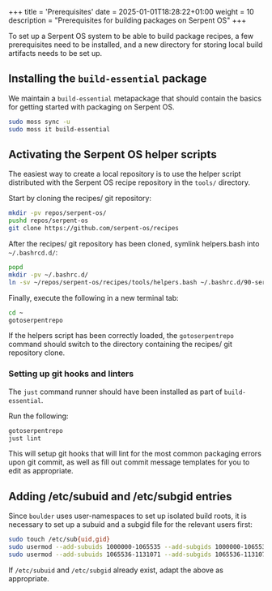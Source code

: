+++
title = 'Prerequisites'
date = 2025-01-01T18:28:22+01:00
weight = 10
description = "Prerequisites for building packages on Serpent OS"
+++

To set up a Serpent OS system to be able to build package recipes, a few prerequisites need to be
installed, and a new directory for storing local build artifacts needs to be set up.

## Installing the `build-essential` package

We maintain a `build-essential` metapackage that should contain the basics for getting started
with packaging on Serpent OS.

```bash
sudo moss sync -u
sudo moss it build-essential
```


## Activating the Serpent OS helper scripts

The easiest way to create a local repository is to use the helper script distributed with the
Serpent OS recipe repository in the `tools/` directory.

Start by cloning the recipes/ git repository:

```bash
mkdir -pv repos/serpent-os/
pushd repos/serpent-os
git clone https://github.com/serpent-os/recipes
```

After the recipes/ git repository has been cloned, symlink helpers.bash into `~/.bashrcd.d/`:

```bash
popd
mkdir -pv ~/.bashrc.d/
ln -sv ~/repos/serpent-os/recipes/tools/helpers.bash ~/.bashrc.d/90-serpent-helpers.bash
```

Finally, execute the following in a new terminal tab:

```bash
cd ~
gotoserpentrepo
```

If the helpers script has been correctly loaded, the `gotoserpentrepo` command should switch to
the directory containing the recipes/ git repository clone.


### Setting up git hooks and linters

The `just` command runner should have been installed as part of `build-essential`.

Run the following:

```bash
gotoserpentrepo
just lint
```

This will setup git hooks that will lint for the most common packaging errors upon git commit, as well as fill out commit message templates for you to edit as appropriate.


## Adding /etc/subuid and /etc/subgid entries

Since `boulder` uses user-namespaces to set up isolated build roots, it is necessary to set up
a subuid and a subgid file for the relevant users first:

```bash
sudo touch /etc/sub{uid,gid}
sudo usermod --add-subuids 1000000-1065535 --add-subgids 1000000-1065535 root
sudo usermod --add-subuids 1065536-1131071 --add-subgids 1065536-1131071 "$USER"
```

If `/etc/subuid` and `/etc/subgid` already exist, adapt the above as appropriate.
